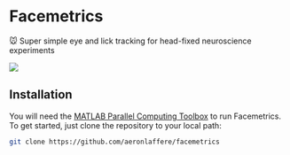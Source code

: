 # Facemetrics
🐭 Super simple eye and lick tracking for head-fixed neuroscience experiments

<img src="facemetrics/example.jpg">

## Installation

You will need the [MATLAB Parallel Computing Toolbox](https://uk.mathworks.com/products/parallel-computing.html) to run Facemetrics. To get started, just clone the repository to your local path:

~~~sh
git clone https://github.com/aeronlaffere/facemetrics
~~~
